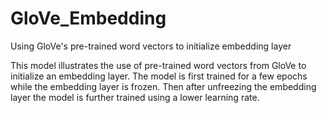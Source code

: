 # GloVe_Embedding
Using GloVe's pre-trained word vectors to initialize embedding layer

This model illustrates the use of pre-trained word vectors from GloVe to initialize an embedding layer.  The model is first trained for a few epochs while the embedding layer is frozen.  Then after unfreezing the embedding layer the model is further trained using a lower learning rate.
